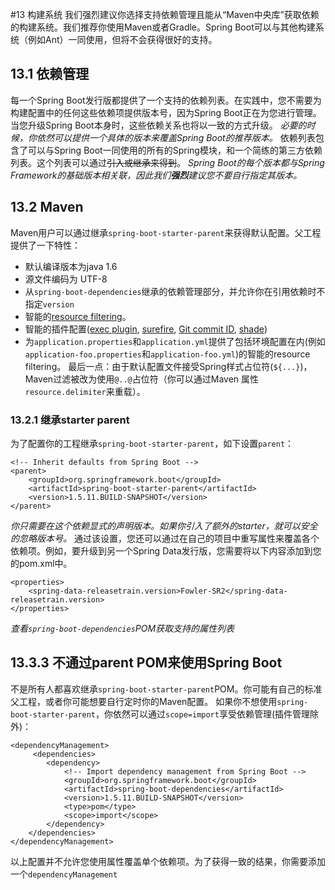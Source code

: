 #13 构建系统
我们强烈建议你选择支持依赖管理且能从“Maven中央库”获取依赖的构建系统。我们推荐你使用Maven或者Gradle。Spring Boot可以与其他构建系统（例如Ant）一同使用，但将不会获得很好的支持。
## 13.1 依赖管理
每一个Spring Boot发行版都提供了一个支持的依赖列表。在实践中，您不需要为构建配置中的任何这些依赖项提供版本号，因为Spring Boot正在为您进行管理。 当您升级Spring Boot本身时，这些依赖关系也将以一致的方式升级。
_必要的时候，你依然可以提供一个具体的版本来覆盖Spring Boot的推荐版本。_
依赖列表包含了可以与Spring Boot一同使用的所有的Spring模块，和一个简练的第三方依赖列表。这个列表可以通过~~引入或继承来得到~~。
_Spring Boot的每个版本都与Spring Framework的基础版本相关联，因此我们**强烈**建议您不要自行指定其版本。_
## 13.2 Maven
Maven用户可以通过继承``spring-boot-starter-parent``来获得默认配置。父工程提供了一下特性：
- 默认编译版本为java 1.6
- 源文件编码为 UTF-8
- 从``spring-boot-dependencies``继承的依赖管理部分，并允许你在引用依赖时不指定``version``
- 智能的[resource filtering](https://maven.apache.org/plugins/maven-resources-plugin/examples/filter.html)。
- 智能的插件配置([exec plugin](http://www.mojohaus.org/exec-maven-plugin/), [surefire](https://maven.apache.org/surefire/maven-surefire-plugin/), [Git commit ID](https://github.com/ktoso/maven-git-commit-id-plugin), [shade](https://maven.apache.org/plugins/maven-shade-plugin/))
- 为``application.properties``和``application.yml``提供了包括环境配置在内(例如``application-foo.properties``和``application-foo.yml``)的智能的resource filtering。
最后一点：由于默认配置文件接受Spring样式占位符(``${...}``)，Maven过滤被改为使用``@..@``占位符（你可以通过Maven 属性``resource.delimiter``来重载）。

### 13.2.1 继承starter parent
为了配置你的工程继承``spring-boot-starter-parent``，如下设置``parent``：
```
<!-- Inherit defaults from Spring Boot -->
<parent>
    <groupId>org.springframework.boot</groupId>
    <artifactId>spring-boot-starter-parent</artifactId>
    <version>1.5.11.BUILD-SNAPSHOT</version>
</parent>
```
_你只需要在这个依赖显式的声明版本。如果你引入了额外的starter，就可以安全的忽略版本号。_
通过该设置，您还可以通过在自己的项目中重写属性来覆盖各个依赖项。例如，要升级到另一个Spring Data发行版，您需要将以下内容添加到您的pom.xml中。
```
<properties>
    <spring-data-releasetrain.version>Fowler-SR2</spring-data-releasetrain.version>
</properties>
```
_查看`spring-boot-dependencies`POM获取支持的属性列表_

## 13.3.3 不通过parent POM来使用Spring Boot
不是所有人都喜欢继承``spring-boot-starter-parent``POM。你可能有自己的标准父工程，或者你可能想要自行定时你的Maven配置。
如果你不想使用``spring-boot-starter-parent``，你依然可以通过``scope=import``享受依赖管理(插件管理除外)：
```
<dependencyManagement>
     <dependencies>
        <dependency>
            <!-- Import dependency management from Spring Boot -->
            <groupId>org.springframework.boot</groupId>
            <artifactId>spring-boot-dependencies</artifactId>
            <version>1.5.11.BUILD-SNAPSHOT</version>
            <type>pom</type>
            <scope>import</scope>
        </dependency>
    </dependencies>
</dependencyManagement>
```
以上配置并不允许您使用属性覆盖单个依赖项。为了获得一致的结果，你需要添加一个``dependencyManagement``
